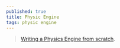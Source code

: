 ```yaml
---
published: true
title: Physic Engine
tags: physic engine
---
```

> [Writing a Physics Engine from scratch](https://www.youtube.com/watch?v=lS_qeBy3aQI).
